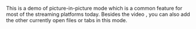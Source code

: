 This is a demo of picture-in-picture mode which is a common feature for most of the streaming platforms today. Besides the video , you can also add the other currently open files or tabs in this mode.
